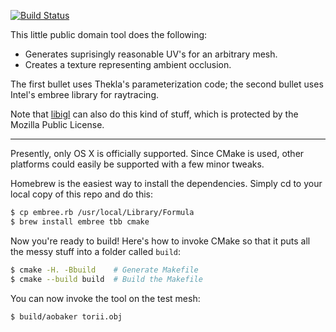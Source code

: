 [![Build Status](https://travis-ci.org/prideout/aobaker.svg?branch=master)](https://travis-ci.org/prideout/aobaker)

This little public domain tool does the following:

- Generates suprisingly reasonable UV's for an arbitrary mesh.
- Creates a texture representing ambient occlusion.

The first bullet uses Thekla's parameterization code; the second bullet uses Intel's embree library for raytracing.

Note that [libigl](http://libigl.github.io/libigl) can also do this kind of stuff, which is protected by the Mozilla Public License.

---

Presently, only OS X is officially supported.  Since CMake is used, other platforms could easily be supported with a few minor tweaks.

Homebrew is the easiest way to install the dependencies.  Simply cd to your local copy of this repo and do this:

```bash
$ cp embree.rb /usr/local/Library/Formula
$ brew install embree tbb cmake
```

Now you're ready to build!  Here's how to invoke CMake so that it puts all the messy stuff into a folder called `build`:
```bash
$ cmake -H. -Bbuild    # Generate Makefile
$ cmake --build build  # Build the Makefile
```

You can now invoke the tool on the test mesh:
```bash
$ build/aobaker torii.obj
```